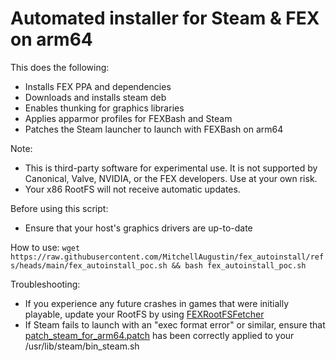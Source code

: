 # Automated installer for Steam & FEX on arm64

This does the following:
- Installs FEX PPA and dependencies
- Downloads and installs steam deb
- Enables thunking for graphics libraries
- Applies apparmor profiles for FEXBash and Steam
- Patches the Steam launcher to launch with FEXBash on arm64

Note:
- This is third-party software for experimental use. It is not supported by Canonical, Valve, NVIDIA, or the FEX developers. Use at your own risk.
- Your x86 RootFS will not receive automatic updates.

Before using this script:
- Ensure that your host's graphics drivers are up-to-date

How to use:
`wget https://raw.githubusercontent.com/MitchellAugustin/fex_autoinstall/refs/heads/main/fex_autoinstall_poc.sh && bash fex_autoinstall_poc.sh`

Troubleshooting:
- If you experience any future crashes in games that were initially playable, update your RootFS by using [FEXRootFSFetcher](https://wiki.fex-emu.com/index.php/Development:Setting_up_RootFS#Quick_Setup_with_FEXRootFSFetcher)
- If Steam fails to launch with an "exec format error" or similar, ensure that [patch_steam_for_arm64.patch](https://github.com/MitchellAugustin/fex_autoinstall/blob/main/patch_steam_for_arm64.patch) has been correctly applied to your /usr/lib/steam/bin_steam.sh
